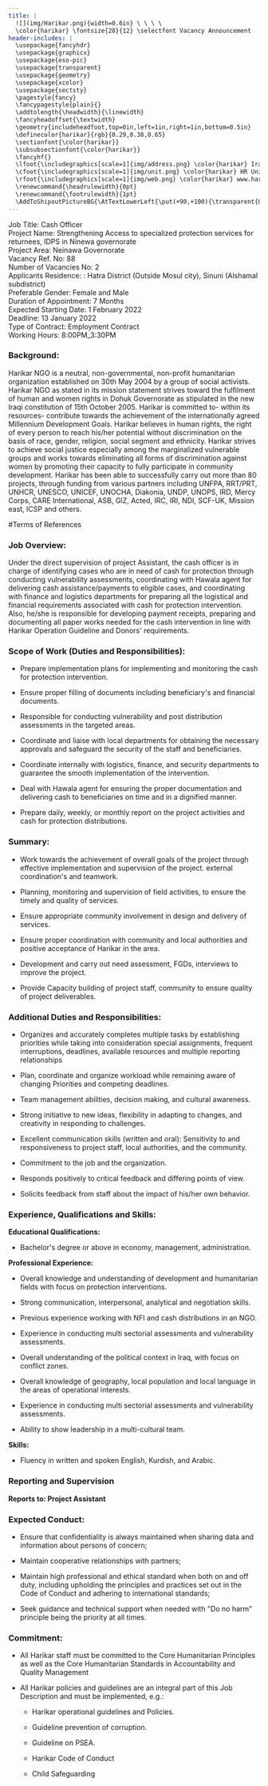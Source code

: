 ```yaml
---
title: |
  ![](img/Harikar.png){width=0.6in} \ \ \ \ 
  \color{harikar} \fontsize{28}{12} \selectfont Vacancy Announcement
header-includes: |
  \usepackage{fancyhdr}
  \usepackage{graphicx}
  \usepackage{eso-pic}
  \usepackage{transparent}
  \usepackage{geometry}
  \usepackage{xcolor}
  \usepackage{sectsty}
  \pagestyle{fancy}
  \fancypagestyle{plain}{}
  \addtolength{\headwidth}{\linewidth}
  \fancyheadoffset{\textwidth}
  \geometry{includeheadfoot,top=0in,left=1in,right=1in,bottom=0.5in}
  \definecolor{harikar}{rgb}{0.29,0.38,0.65}
  \sectionfont{\color{harikar}}
  \subsubsectionfont{\color{harikar}}
  \fancyhf{}
  \lfoot{\includegraphics[scale=1]{img/address.png} \color{harikar} Iraq-Kurdistan – Duhok \\ \ \ \ \ Medya – Str. / Australia   }
  \cfoot{\includegraphics[scale=1]{img/unit.png} \color{harikar} HR Unit \ \ \ \ \ \ \ \ \ \ \ \ \ \includegraphics[scale=1]{img/phone.png} 0751 414 8317}
  \rfoot{\includegraphics[scale=1]{img/web.png} \color{harikar} www.harikar.org}
  \renewcommand{\headrulewidth}{0pt}
  \renewcommand{\footrulewidth}{1pt}
  \AddToShipoutPictureBG{\AtTextLowerLeft{\put(+90,+100){\transparent{0.1}\includegraphics[width=4in]{img/Harikar.png}}}}
---
```


Job Title: Cash Officer  
Project Name: Strengthening Access to specialized protection services for returnees, IDPS in Ninewa governorate  
Project Area: Neinawa Governorate  
Vacancy Ref. No: 88  
Number of Vacancies No: 2  
Applicants Residence: : Hatra District (Outside Mosul city), Sinuni (Alshamal subdistrict)  
Preferable Gender: Female and Male  
Duration of Appointment: 7 Months  
Expected Starting Date: 1 February 2022  
Deadline: 13 January 2022  
Type of Contract: Employment Contract  
Working Hours: 8:00PM_3:30PM  

### Background:

Harikar NGO is a neutral, non-governmental, non-profit humanitarian
organization established on 30th May 2004 by a group of social
activists. Harikar NGO as stated in its mission statement strives toward
the fulfilment of human and women rights in Dohuk Governorate as
stipulated in the new Iraqi constitution of 15th October 2005. Harikar
is committed to- within its resources- contribute towards the
achievement of the internationally agreed Millennium Development Goals.
Harikar believes in human rights, the right of every person to reach
his/her potential without discrimination on the basis of race, gender,
religion, social segment and ethnicity. Harikar strives to achieve
social justice especially among the marginalized vulnerable groups and
works towards eliminating all forms of discrimination against women by
promoting their capacity to fully participate in community development.
Harikar has been able to successfully carry out more than 80 projects,
through funding from various partners including UNFPA, RRT/PRT, UNHCR,
UNESCO, UNICEF, UNOCHA, Diakonia, UNDP, UNOPS, IRD, Mercy Corps, CARE
International, ASB, GIZ, Acted, IRC, IRI, NDI, SCF-UK, Mission east,
ICSP and others.

#Terms of References


### Job Overview:

Under the direct supervision of project Assistant, the cash officer is
in charge of identifying cases who are in need of cash for protection
through conducting vulnerability assessments, coordinating with Hawala
agent for delivering cash assistance/payments to eligible cases, and
coordinating with finance and logistics departments for preparing all
the logistical and financial requirements associated with cash for
protection intervention. Also, he/she is responsible for developing
payment receipts, preparing and documenting all paper works needed for
the cash intervention in line with Harikar Operation Guideline and
Donors' requirements.

### Scope of Work (Duties and Responsibilities):


-   Prepare implementation plans for implementing and monitoring the
    cash for protection intervention.

-   Ensure proper filling of documents including beneficiary's and
    financial documents.

-   Responsible for conducting vulnerability and post distribution
    assessments in the targeted areas.

-   Coordinate and liaise with local departments for obtaining the
    necessary approvals and safeguard the security of the staff and
    beneficiaries.

-   Coordinate internally with logistics, finance, and security
    departments to guarantee the smooth implementation of the
    intervention.

-   Deal with Hawala agent for ensuring the proper documentation and
    delivering cash to beneficiaries on time and in a dignified
    manner.

-   Prepare daily, weekly, or monthly report on the project activities
    and cash for protection distributions.

### Summary:

-   Work towards the achievement of overall goals of the project through
    effective implementation and supervision of the project. external
    coordination's and teamwork.

-   Planning, monitoring and supervision of field activities, to ensure
    the timely and quality of services.

-   Ensure appropriate community involvement in design and delivery of
    services.

-   Ensure proper coordination with community and local authorities and
    positive acceptance of Harikar in the area.

-   Development and carry out need assessment, FGDs, interviews to
    improve the project.

-   Provide Capacity building of project staff, community to ensure
    quality of project deliverables.


### Additional Duties and Responsibilities:


-   Organizes and accurately completes multiple tasks by establishing
    priorities while taking into consideration special assignments,
    frequent interruptions, deadlines, available resources and
    multiple reporting relationships

-   Plan, coordinate and organize workload while remaining aware of
    changing Priorities and competing deadlines.

-   Team management abilities, decision making, and cultural awareness.

-   Strong initiative to new ideas, flexibility in adapting to changes,
    and creativity in responding to challenges.

-   Excellent communication skills (written and oral): Sensitivity to
    and responsiveness to project staff, local authorities, and the
    community.

-   Commitment to the job and the organization.

-   Responds positively to critical feedback and differing points of
    view.

-   Solicits feedback from staff about the impact of his/her own
    behavior.

### Experience, Qualifications and Skills:


**Educational Qualifications:**

-   Bachelor\'s degree or above in economy, management, administration.

**Professional Experience:**

-   Overall knowledge and understanding of development and humanitarian
    fields with focus on protection interventions.

-   Strong communication, interpersonal, analytical and negotiation
    skills.

-   Previous experience working with NFI and cash distributions in an
    NGO.

-   Experience in conducting multi sectorial assessments and
    vulnerability assessments.

-   Overall understanding of the political context in Iraq, with focus
    on conflict zones.

-   Overall knowledge of geography, local population and local language
    in the areas of operational interests.

-   Experience in conducting multi sectorial assessments and
    vulnerability assessments.

-   Ability to show leadership in a multi-cultural team.

**Skills:**

-   Fluency in written and spoken English, Kurdish, and Arabic.


### Reporting and Supervision 

**Reports to: Project Assistant**



### Expected Conduct:


-   Ensure that confidentiality is always maintained when sharing data
    and information about persons of concern;

-   Maintain cooperative relationships with partners;

-   Maintain high professional and ethical standard when both on and off
    duty, including upholding the principles and practices set out in
    the Code of Conduct and adhering to international standards;

-   Seek guidance and technical support when needed with "Do no harm"
    principle being the priority at all times.

### Commitment: 


-   All Harikar staff must be committed to the Core Humanitarian
    Principles as well as the Core Humanitarian Standards in
    Accountability and Quality Management

-   All Harikar policies and guidelines are an integral part of this Job
    Description and must be implemented, e.g.:

    -  Harikar operational guidelines and Policies.

    - Guideline prevention of corruption.

    - Guideline on PSEA.

    - Harikar Code of Conduct

    -  Child Safeguarding
